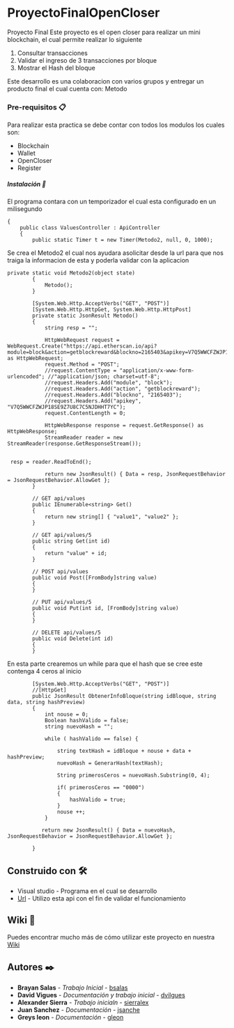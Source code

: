 # ProyectoFinalOpenCloser
Proyecto Final
Este proyecto es el open closer para realizar un mini blockchain, el cual permite realizar lo siguiente

1. Consultar transacciones
2. Validar el ingreso de 3 transacciones por bloque
3. Mostrar el Hash del bloque

Este desarrollo es una colaboracion con varios grupos y entregar un producto final el cual cuenta con:
Metodo 


### Pre-requisitos 📋

Para realizar esta practica se debe contar con todos los modulos los cuales son:

- Blockchain
- Wallet
- OpenCloser
- Register 


##### Instalación 🔧
El programa contara con un temporizador el cual esta configurado en un milisegundo 
```namespace OpenCloser.Controllers
{
    public class ValuesController : ApiController
    {
        public static Timer t = new Timer(Metodo2, null, 0, 1000);

```
Se crea el Metodo2 el cual nos ayudara asolicitar desde la url para que nos traiga la informacion de esta y poderla validar con la aplicacion
```
private static void Metodo2(object state)
        {
            Metodo();
        }

        [System.Web.Http.AcceptVerbs("GET", "POST")]
        [System.Web.Http.HttpGet, System.Web.Http.HttpPost]
        private static JsonResult Metodo()
        {
            string resp = "";

            HttpWebRequest request = WebRequest.Create("https://api.etherscan.io/api?module=block&action=getblockreward&blockno=2165403&apikey=V7Q5WWCFZWJP18SE9Z7U8C7C5NJDHHT7YC") as HttpWebRequest;
            request.Method = "POST";
            //request.ContentType = "application/x-www-form-urlencoded"; //"application/json; charset=utf-8";
            //request.Headers.Add("module", "block");
            //request.Headers.Add("action", "getblockreward");
            //request.Headers.Add("blockno", "2165403");
            //request.Headers.Add("apikey", "V7Q5WWCFZWJP18SE9Z7U8C7C5NJDHHT7YC");
            request.ContentLength = 0;

            HttpWebResponse response = request.GetResponse() as HttpWebResponse;
            StreamReader reader = new StreamReader(response.GetResponseStream());
            
```
```
 resp = reader.ReadToEnd();

            return new JsonResult() { Data = resp, JsonRequestBehavior = JsonRequestBehavior.AllowGet };
        }

        // GET api/values
        public IEnumerable<string> Get()
        {
            return new string[] { "value1", "value2" };
        }

        // GET api/values/5
        public string Get(int id)
        {
            return "value" + id;
        }

        // POST api/values
        public void Post([FromBody]string value)
        {
        }

        // PUT api/values/5
        public void Put(int id, [FromBody]string value)
        {
        }

        // DELETE api/values/5
        public void Delete(int id)
        {
        }

```
En esta parte crearemos un while para que el hash que se cree este contenga 4 ceros al inicio 
```
        [System.Web.Http.AcceptVerbs("GET", "POST")]
        //[HttpGet]
        public JsonResult ObtenerInfoBloque(string idBloque, string data, string hashPreview)
        {
            int nouse = 0;
            Boolean hashValido = false;
            string nuevoHash = "";

            while ( hashValido == false) { 
                
                string textHash = idBloque + nouse + data + hashPreview;
                nuevoHash = GenerarHash(textHash);

                String primerosCeros = nuevoHash.Substring(0, 4);

                if( primerosCeros == "0000")
                {
                    hashValido = true;
                }
                nouse ++;
            }

           return new JsonResult() { Data = nuevoHash, JsonRequestBehavior = JsonRequestBehavior.AllowGet }; 

        }

```
## Construido con 🛠️

* Visual studio - Programa en el cual se desarrollo
* [Url](https://api.etherscan.io/api?module=block&action=getblockreward&blockno=2165403&apikey=V7Q5WWCFZWJP18SE9Z7U8C7C5NJDHHT7YC) - Utilizo esta api con el fin de validar el funcionamiento

## Wiki 📖

Puedes encontrar mucho más de cómo utilizar este proyecto en nuestra [Wiki](https://github.com/https://github.com/sierralex/ProyectoFinalOpenCloser//wiki)




## Autores ✒️


* **Brayan Salas** - *Trabajo Inicial* - [bsalas](https://github.com/villanuevand)
* **David Vigues** - *Documentación y trabajo inicial* - [dvilgues](https://github.com/dvilgues)
* **Alexander Sierra** - *Trabajo inicialn* - [sierralex](https://github.com/sierralex)
* **Juan Sanchez** - *Documentación* - [jsanche](https://github.com/jsanche)
* **Greys leon** - *Documentación* - [gleon](https://github.com/gleon)


